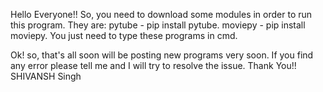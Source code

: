 Hello Everyone!!
So, you need to download some modules in order to run this program. They are:
pytube - pip install pytube.
moviepy - pip install moviepy.
You just need to type these programs in cmd.

Ok! so, that's all soon will be posting new programs very soon.
If you find any error please tell me and I will try to resolve the issue.
Thank You!!
SHIVANSH Singh
